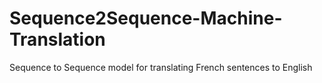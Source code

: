 # Sequence2Sequence-Machine-Translation
Sequence to Sequence model for translating French sentences to English
